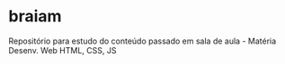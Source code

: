 # braiam
Repositório para estudo do conteúdo passado em sala de aula - Matéria Desenv. Web HTML, CSS, JS
